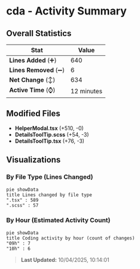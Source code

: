 # cda - Activity Summary 

## Overall Statistics

| Stat                   | Value                                                             |
| ---------------------- | ----------------------------------------------------------------- |
| **Lines Added** (➕)   | 640                                          |
| **Lines Removed** (➖) | 6                                        |
| **Net Change** (↕)    | 634                |
| **Active Time** (⌚)   | 12 minutes |


## Modified Files
- **HelperModal.tsx** (+510, -0)
- **DetailsToolTip.scss** (+54, -3)
- **DetailsToolTip.tsx** (+76, -3)

## Visualizations

### By File Type (Lines Changed)

```mermaid
pie showData
title Lines changed by file type
".tsx" : 589
".scss" : 57
```

### By Hour (Estimated Activity Count)

```mermaid
pie showData
title Coding activity by hour (count of changes)
"09h" : 7
"10h" : 6
```


> **Last Updated:** 10/04/2025, 10:14:01